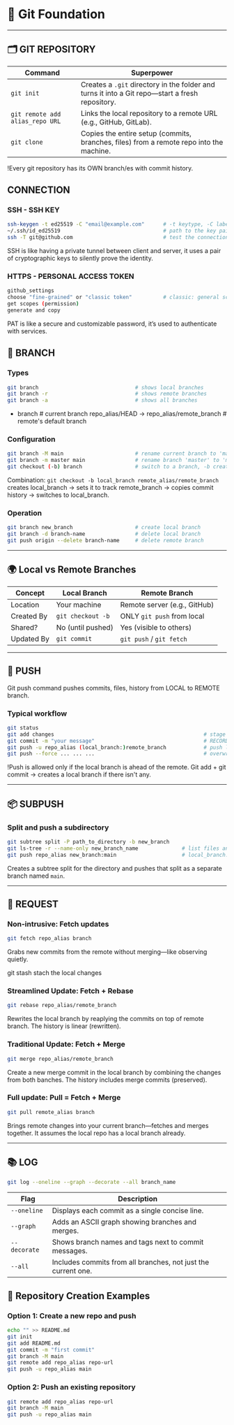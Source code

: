 # 🧭 Git Foundation

---

## 🗂️ GIT REPOSITORY

| Command        | Superpower |
|----------------|------------|
| `git init`     | Creates a `.git` directory in the folder and turns it into a Git repo—start a fresh repository. |
| `git remote add alias_repo URL` | Links the local repository to a remote URL (e.g., GitHub, GitLab). |
| `git clone`    | Copies the entire setup (commits, branches, files) from a remote repo into the machine. |

!Every git repository has its OWN branch/es with commit history.

## CONNECTION

### SSH - SSH KEY
```bash
ssh-keygen -t ed25519 -C "email@example.com"      # -t keytype, -C label
~/.ssh/id_ed25519                                 # path to the key pair
ssh -T git@github.com                             # test the connection
```
SSH is like having a private tunnel between client and server, it uses a pair of cryptographic keys to silently prove the identity.

### HTTPS - PERSONAL ACCESS TOKEN
```bash
github_settings
choose "fine-grained" or "classic token"          # classic: general scope - entire account; fine-grained detailed - specific repos
get scopes (permission)
generate and copy
```
PAT is like a secure and customizable password, it’s used to authenticate with services.

## 🌿 BRANCH

### Types
```bash
git branch                               # shows local branches
git branch -r                            # shows remote branches
git branch -a                            # shows all branches
```

* branch                                       # current branch 
repo_alias/HEAD -> repo_alias/remote_branch    # remote's default branch

### Configuration
```bash
git branch -M main                       # rename current branch to 'main'
git branch -m master main                # rename branch 'master' to 'main'
git checkout (-b) branch                 # switch to a branch, -b create branch
```
Combination: `git checkout -b local_branch remote_alias/remote_branch` creates local_branch -> sets it to track remote_branch -> copies commit history -> switches to local_branch.

### Operation
```bash
git branch new_branch                    # create local branch
git branch -d branch-name                # delete local branch
git push origin --delete branch-name     # delete remote branch
```

---

## 🌍 Local vs Remote Branches

| Concept       | Local Branch       | Remote Branch         |
|---------------|--------------------|------------------------|
| Location      | Your machine        | Remote server (e.g., GitHub) |
| Created By    | `git checkout -b`   | ONLY `git push` from local  |
| Shared?       | No (until pushed)   | Yes (visible to others) |
| Updated By    | `git commit`        | `git push` / `git fetch` |

---

## 🚀 PUSH

Git push command pushes commits, files, history from LOCAL to REMOTE branch.

### Typical workflow
```bash
git status
git add changes                                                # stage files
git commit -m "your message"                                   # RECORD and ADD snapshot to default local_branch (create) or specified one (apply) 
git push -u repo_alias (local_branch:)remote_branch            # push local to remote, -u set tracking, create repo_alias/repo_branch if it doesnt exist
git push --force ... ... ...                                   # overwrite the remote_branch with the local_branch
```
!Push is allowed only if the local branch is ahead of the remote.
Git add + git commit -> creates a local branch if there isn't any.

---

## 📦 SUBPUSH

### Split and push a subdirectory
```bash
git subtree split -P path_to_directory -b new_branch
git ls-tree -r --name-only new_branch_name              # list files and directories in a branch
git push repo_alias new_branch:main                     # local_branch:remote_branch
```
Creates a subtree split for the directory and pushes that split as a separate branch named `main`.

---

## 🔄 REQUEST

### Non-intrusive: Fetch updates
```bash
git fetch repo_alias branch
```
Grabs new commits from the remote without merging—like observing quietly.

git stash stach the local changes

### Streamlined Update: Fetch + Rebase
```bash
git rebase repo_alias/remote_branch
```
Rewrites the local branch by reaplying the commits on top of remote branch. The history is linear (rewritten).

### Traditional Update: Fetch + Merge
```bash
git merge repo_alias/remote_branch
```
Create a new merge commit in the local branch by combining the changes from both banches. The history includes merge commits (preserved).


### Full update: Pull = Fetch + Merge
```bash
git pull remote_alias branch
```
Brings remote changes into your current branch—fetches and merges together.
It assumes the local repo has a local branch already.

---

## 📚 LOG
```bash
git log --oneline --graph --decorate --all branch_name

```
| Flag           | Description                                                  |
|----------------|--------------------------------------------------------------|
| `--oneline`    | Displays each commit as a single concise line.               |
| `--graph`      | Adds an ASCII graph showing branches and merges.             |
| `--decorate`   | Shows branch names and tags next to commit messages.         |
| `--all`        | Includes commits from all branches, not just the current one.|

## 🏁 Repository Creation Examples

### Option 1: Create a new repo and push
```bash
echo "" >> README.md
git init
git add README.md
git commit -m "first commit"
git branch -M main
git remote add repo_alias repo-url
git push -u repo_alias main
```

### Option 2: Push an existing repository
```bash
git remote add repo_alias repo-url
git branch -M main
git push -u repo_alias main
```
